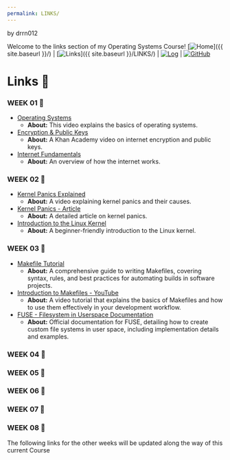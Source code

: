 ```yaml
---
permalink: LINKS/
---
```

by drrn012

Welcome to the links section of my Operating Systems Course!
[![Home](https://img.shields.io/badge/Home-ff69b4?style=flat-square)]({{ site.baseurl }}/) | 
[![Links](https://img.shields.io/badge/Links-brightgreen?style=flat-square)]({{ site.baseurl }}/LINKS/) | 
[![Log](https://img.shields.io/badge/Log-blue?style=flat-square)](https://github.com/drrn012/os241/TXT/mylog.txt) | 
[![GitHub](https://img.shields.io/badge/GitHub-181717?style=flat-square&logo=github)](https://github.com/drrn012/os242)

# Links 🔗

### WEEK 01 🚩
- [Operating Systems](https://www.youtube.com/watch?v=bgBWp9EIlMM)
  - **About:** This video explains the basics of operating systems.
- [Encryption & Public Keys](https://www.khanacademy.org/computing/code-org/computers-and-the-internet/internet-works/v/the-internet-encryption-and-public-keys)
  - **About:** A Khan Academy video on internet encryption and public keys.
- [Internet Fundamentals](https://youtu.be/mQP0wqNT_DI?si=OMeU8yhdYTQdfnUp)
  - **About:** An overview of how the internet works.

### WEEK 02 🚩
- [Kernel Panics Explained](https://youtu.be/fvN98a_7AT4?si=FN0TtuZA7KHgCNM9)
  - **About:** A video explaining kernel panics and their causes.
- [Kernel Panics - Article](https://www.makeuseof.com/tag/dont-panic-everything-you-need-to-know-about-kernel-panics/)
  - **About:** A detailed article on kernel panics.
- [Introduction to the Linux Kernel](https://www.youtube.com/watch?v=wBp0Rb-ZJak)
  - **About:** A beginner-friendly introduction to the Linux kernel.

### WEEK 03 🚩
- [Makefile Tutorial](https://makefiletutorial.com)
  - **About:** A comprehensive guide to writing Makefiles, covering syntax, rules, and best practices for automating builds in software projects.
- [Introduction to Makefiles - YouTube](https://www.youtube.com/watch?v=F-a_BBAGfkE)
  - **About:** A video tutorial that explains the basics of Makefiles and how to use them effectively in your development workflow.
- [FUSE - Filesystem in Userspace Documentation](https://www.kernel.org/doc/html/latest/filesystems/fuse.html)
  - **About:** Official documentation for FUSE, detailing how to create custom file systems in user space, including implementation details and examples.

### WEEK 04 🚩

### WEEK 05 🚩

### WEEK 06 🚩

### WEEK 07 🚩
 
### WEEK 08 🚩

The following links for the other weeks will be updated along the way of this current Course

